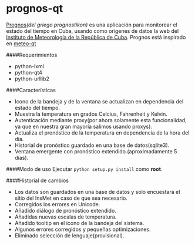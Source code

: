 prognos-qt
========
[Prognos](http://codeshard.github.io/prognos)*(del griego prognostikon)* es una aplicación para monitorear el estado del tiempo en Cuba, usando como orígenes de datos la web del [Instituto de Meteorología de la República de Cuba](www.met.inf.cu).
Prognos está inspirado en [meteo-qt](https://github.com/dglent/meteo-qt)

####Requerimientos
 - python-lxml
 - python-qt4
 - python-urllib2

####Características
- Icono de la bandeja y de la ventana se actualizan en dependencia del estado del tiempo.
- Muestra la temperatura en grados Celcius, Fahrenheit y Kelvin.
- Autenticación mediante proxy(por ahora solamente esta funcionalidad, ya que en nuestra gran mayoría salimos usando proxys).
- Actualiza el pronóstico de la temperatura en dependencia de la hora del día.
- Historial de pronóstico guardado en una base de datos(sqlite3).
- Ventana emergente con pronóstico extendido.(aproximadamente 5 días).

####Modo de uso
Ejecutar ```python setup.py install``` como **root**.

####Historial de cambios
- Los datos son guardados en una base de datos y solo encuestará el sitio del InsMet en caso de que sea necesario.
- Corregidos los errores en Unicode.
- Añadido diálogo de pronóstico extendido.
- Añadidas nuevas escalas de temperatura.
- Añadido tooltip en el icono de la bandeja del sistema.
- Algunos errores corregidos y pequeñas optimizaciones.
- Eliminado selección de lenguaje(provisional).
